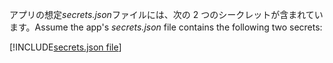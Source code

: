 <span data-ttu-id="c6e8a-101">アプリの想定*secrets.json*ファイルには、次の 2 つのシークレットが含まれています。</span><span class="sxs-lookup"><span data-stu-id="c6e8a-101">Assume the app's *secrets.json* file contains the following two secrets:</span></span>

[!INCLUDE[secrets.json file](secrets-json-file.md)]
